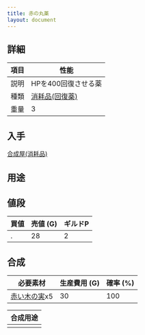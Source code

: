 ```yaml
---
title: 赤の丸薬
layout: document
---
```

## 詳細


|項目|性能|
|---|---|
|説明|HPを400回復させる薬|
|種類|[消耗品(回復薬)](消耗品(回復薬))|
|重量|3|

## 入手

[合成屋(消耗品)](合成屋(消耗品))

## 用途


## 値段


|買値|売値 (G)|ギルドP|
|---|---|---|
|.|28|2|

## 合成


|必要素材|生産費用 (G)|確率 (%)|
|---|---|---|
|[赤い木の実](赤い木の実)x5|30|100|


|合成用途|
|---|
||